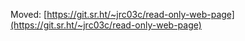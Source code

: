 Moved: [https://git.sr.ht/~jrc03c/read-only-web-page](https://git.sr.ht/~jrc03c/read-only-web-page)
